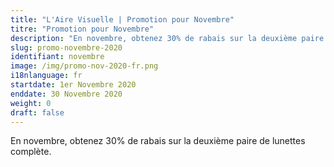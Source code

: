 ```yaml
---
title: "L'Aire Visuelle | Promotion pour Novembre"
titre: "Promotion pour Novembre"
description: "En novembre, obtenez 30% de rabais sur la deuxième paire de lunettes complète."
slug: promo-novembre-2020
identifiant: novembre
image: /img/promo-nov-2020-fr.png
i18nlanguage: fr
startdate: 1er Novembre 2020
enddate: 30 Novembre 2020
weight: 0
draft: false
---
```


En novembre, obtenez 30% de rabais sur la deuxième paire de lunettes complète.

